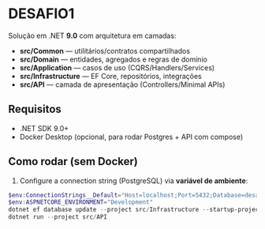 # DESAFIO1


Solução em .NET **9.0** com arquitetura em camadas:
- **src/Common** — utilitários/contratos compartilhados
- **src/Domain** — entidades, agregados e regras de domínio
- **src/Application** — casos de uso (CQRS/Handlers/Services)
- **src/Infrastructure** — EF Core, repositórios, integrações
- **src/API** — camada de apresentação (Controllers/Minimal APIs)


## Requisitos
- .NET SDK 9.0+
- Docker Desktop (opcional, para rodar Postgres + API com compose)


## Como rodar (sem Docker)
1. Configure a connection string (PostgreSQL) via **variável de ambiente**:
```powershell
$env:ConnectionStrings__Default="Host=localhost;Port=5432;Database=desafio1;Username=postgres;Password=postgres"
$env:ASPNETCORE_ENVIRONMENT="Development"
dotnet ef database update --project src/Infrastructure --startup-project src/API
dotnet run --project src/API
